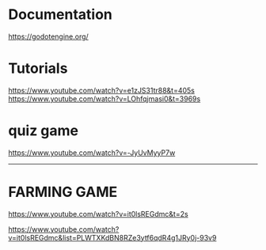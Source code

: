 # Documentation
https://godotengine.org/

# Tutorials

https://www.youtube.com/watch?v=e1zJS31tr88&t=405s <br>
https://www.youtube.com/watch?v=LOhfqjmasi0&t=3969s <br>



# quiz game


https://www.youtube.com/watch?v=-JyUvMyyP7w


______________________

# FARMING GAME

https://www.youtube.com/watch?v=it0lsREGdmc&t=2s

https://www.youtube.com/watch?v=it0lsREGdmc&list=PLWTXKdBN8RZe3ytf6qdR4g1JRy0j-93v9
